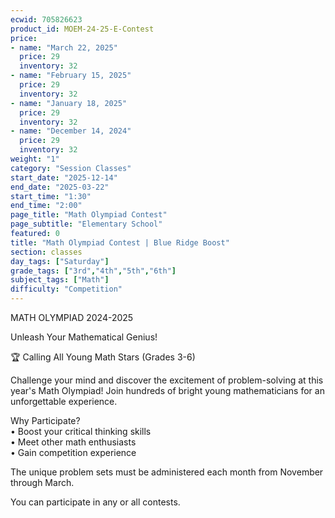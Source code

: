 ```yaml
---
ecwid: 705826623
product_id: MOEM-24-25-E-Contest
price:
- name: "March 22, 2025"
  price: 29
  inventory: 32
- name: "February 15, 2025"
  price: 29
  inventory: 32
- name: "January 18, 2025"
  price: 29
  inventory: 32
- name: "December 14, 2024"
  price: 29
  inventory: 32
weight: "1"
category: "Session Classes"
start_date: "2025-12-14"
end_date: "2025-03-22"
start_time: "1:30"
end_time: "2:00"
page_title: "Math Olympiad Contest"
page_subtitle: "Elementary School"
featured: 0
title: "Math Olympiad Contest | Blue Ridge Boost"
section: classes
day_tags: ["Saturday"]
grade_tags: ["3rd","4th","5th","6th"]
subject_tags: ["Math"]
difficulty: "Competition"
---
```

<p>MATH OLYMPIAD 2024-2025</p><p> Unleash Your Mathematical Genius!</p><p>🏆 Calling All Young Math Stars (Grades 3-6)</p><p>Challenge your mind and discover the excitement of problem-solving at this year's Math Olympiad! Join hundreds of bright young mathematicians for an unforgettable experience.</p><p>Why Participate?<br> • Boost your critical thinking skills<br> • Meet other math enthusiasts<br> • Gain competition experience</p><p>The unique problem sets must be administered each month from November through March.</p><p>You can participate in any or all contests.<br><br></p>

